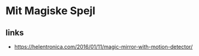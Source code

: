 # Mit Magiske Spejl

## links

* https://helentronica.com/2016/01/11/magic-mirror-with-motion-detector/